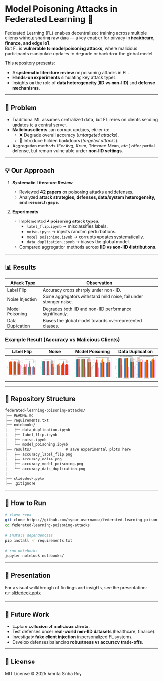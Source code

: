 # Model Poisoning Attacks in Federated Learning 🔐

Federated Learning (FL) enables decentralized training across multiple clients without sharing raw data — a key enabler for privacy in **healthcare, finance, and edge IoT**.  
But FL is **vulnerable to model poisoning attacks**, where malicious participants manipulate updates to degrade or backdoor the global model.

This repository presents:

- A **systematic literature review** on poisoning attacks in FL.
- **Hands-on experiments** simulating key attack types.
- Insights on the role of **data heterogeneity (IID vs non-IID)** and **defense mechanisms**.

---

## 📌 Problem

- Traditional ML assumes centralized data, but FL relies on clients sending updates to a central server.
- **Malicious clients** can corrupt updates, either to:
  - ❌ Degrade overall accuracy (_untargeted attacks_).
  - 🎯 Introduce hidden backdoors (_targeted attacks_).
- Aggregation methods (FedAvg, Krum, Trimmed Mean, etc.) offer partial defense, but remain vulnerable under **non-IID settings**.

---

## 💡 Our Approach

1. **Systematic Literature Review**

   - Reviewed **42 papers** on poisoning attacks and defenses.
   - Analyzed **attack strategies, defenses, data/system heterogeneity, and research gaps**.

2. **Experiments**
   - Implemented **4 poisoning attack types**:
     - `label_flip.ipynb` → misclassifies labels.
     - `noise.ipynb` → injects random perturbations.
     - `model_poisoning.ipynb` → corrupts updates systematically.
     - `data_duplication.ipynb` → biases the global model.
   - Compared aggregation methods across **IID vs non-IID distributions**.

---

## 📊 Results

| Attack Type      | Observation                                                       |
| ---------------- | ----------------------------------------------------------------- |
| Label Flip       | Accuracy drops sharply under non-IID.                             |
| Noise Injection  | Some aggregators withstand mild noise, fail under stronger noise. |
| Model Poisoning  | Degrades both IID and non-IID performance significantly.          |
| Data Duplication | Biases the global model towards overrepresented classes.          |

### Example Result (Accuracy vs Malicious Clients)


| Label Flip                           | Noise                           | Model Poisoning                           | Data Duplication                           |
| ------------------------------------ | ------------------------------- | ----------------------------------------- | ------------------------------------------ |
| ![](results/accuracy_label_flip.png) | ![](results/accuracy_noise.png) | ![](results/accuracy_model_poisoning.png) | ![](results/accuracy_data_duplication.png) |

---

## 📂 Repository Structure

```
federated-learning-poisoning-attacks/
│── README.md
│── requirements.txt
│── notebooks/
│   ├── data_duplication.ipynb
│   ├── label_flip.ipynb
│   ├── noise.ipynb
│   └── model_poisoning.ipynb
│── results/                # save experimental plots here
│   ├── accuracy_label_flip.png
│   ├── accuracy_noise.png
│   ├── accuracy_model_poisoning.png
│   └── accuracy_data_duplication.png
│
|── slidedeck.pptx
│── .gitignore
```

---

## 🚀 How to Run

```bash
# clone repo
git clone https://github.com/<your-username>/federated-learning-poisoning-attacks.git
cd federated-learning-poisoning-attacks

# install dependencies
pip install -r requirements.txt

# run notebooks
jupyter notebook notebooks/
```

---

## 🎤 Presentation

For a visual walkthrough of findings and insights, see the presentation:  
👉 [slidedeck.pptx](slidedeck.pptx)

---

## 🔮 Future Work

- Explore **collusion of malicious clients**.
- Test defenses under **real-world non-IID datasets** (healthcare, finance).
- Investigate **fake client injection** in personalized FL systems.
- Develop defenses balancing **robustness vs accuracy trade-offs**.

---

## 📜 License

MIT License © 2025 Amrita Sinha Roy
